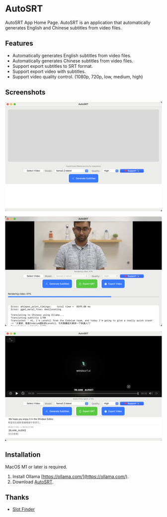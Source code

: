 # AutoSRT

AutoSRT App Home Page. AutoSRT is an application that automatically generates English and Chinese subtitles from video files.

## Features

- Automatically generates English subtitles from video files.
- Automatically generates Chinese subtitles from video files.
- Support export subtitles to SRT format.
- Support export video with subtitles.
- Support video quality control. (1080p, 720p, low, medium, high)

## Screenshots

![Home](https://github.com/yyaadet/autosrt_page/blob/main/screenshots/home.png)

![Processing](https://github.com/yyaadet/autosrt_page/blob/main/screenshots/processing.png)

![Done](https://github.com/yyaadet/autosrt_page/blob/main/screenshots/done.png)


## Installation

MacOS M1 or later is required.

1. Install Ollama [https://ollama.com/](https://ollama.com/).
2. Download [AutoSRT](https://github.com/yyaadet/AutoSRT/releases).

## Thanks

- [Slot Finder](https://www.51zhi.com/)
